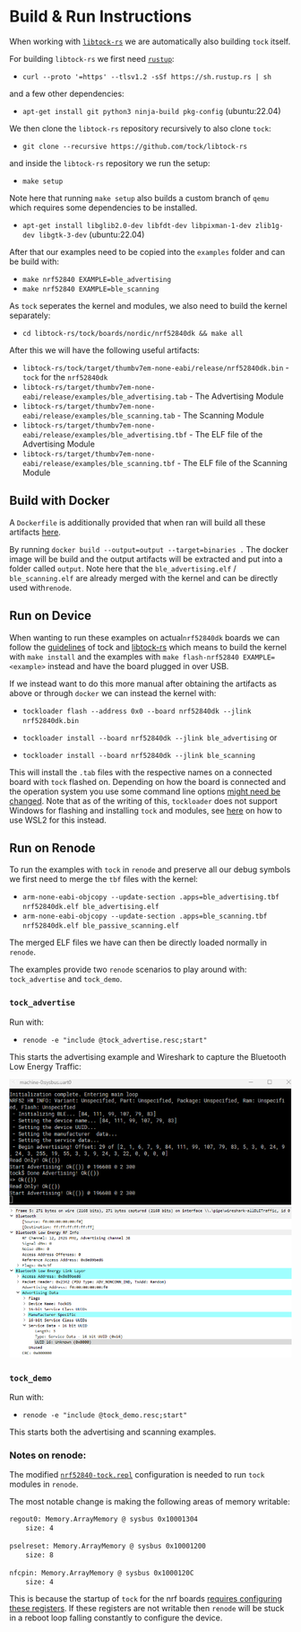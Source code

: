 # Build & Run Instructions

When working with [`libtock-rs`](https://github.com/tock/libtock-rs) we are automatically also building `tock` itself.

For building `libtock-rs` we first need [`rustup`](https://rustup.rs/):

- `curl --proto '=https' --tlsv1.2 -sSf https://sh.rustup.rs | sh`

and a few other dependencies:

- `apt-get install git python3 ninja-build pkg-config` (ubuntu:22.04)

We then clone the `libtock-rs` repository recursively to also clone `tock`:

- `git clone --recursive https://github.com/tock/libtock-rs`
    
and inside the `libtock-rs` repository we run the setup:

- `make setup`

Note here that running `make setup` also builds a custom branch of `qemu` which requires some dependencies to be installed.

- `apt-get install libglib2.0-dev libfdt-dev libpixman-1-dev zlib1g-dev libgtk-3-dev` (ubuntu:22.04)

After that our examples need to be copied into the `examples` folder and can be build with:

- `make nrf52840 EXAMPLE=ble_advertising`
- `make nrf52840 EXAMPLE=ble_scanning`
    
As `tock` seperates the kernel and modules, we also need to build the kernel separately:

- `cd libtock-rs/tock/boards/nordic/nrf52840dk && make all`
    

After this we will have the following useful artifacts:

- `libtock-rs/tock/target/thumbv7em-none-eabi/release/nrf52840dk.bin` - `tock` for the `nrf52840dk`
- `libtock-rs/target/thumbv7em-none-eabi/release/examples/ble_advertising.tab` - The Advertising Module
- `libtock-rs/target/thumbv7em-none-eabi/release/examples/ble_scanning.tab` - The Scanning Module
- `libtock-rs/target/thumbv7em-none-eabi/release/examples/ble_advertising.tbf` - The ELF file of the Advertising Module
- `libtock-rs/target/thumbv7em-none-eabi/release/examples/ble_scanning.tbf` - The ELF file of the Scanning Module


## Build with Docker

A `Dockerfile` is additionally provided that when ran will build all these artifacts [here](https://github.com/Pusty/AreWeIoTYet/tree/main/tock/output).

By running `docker build --output=output --target=binaries .` The docker image will be build and the output artifacts will be extracted and put into a folder called `output`.
Note here that the `ble_advertising.elf` / `ble_scanning.elf` are already merged with the kernel and can be directly used with`renode`.

## Run on Device

When wanting to run these examples on actual`nrf52840dk` boards we can follow the [guidelines](https://github.com/tock/tock/blob/master/doc/Getting_Started.md) of tock and [libtock-rs](https://github.com/tock/libtock-rs) which means to build the kernel with `make install` and the examples with `make flash-nrf52840 EXAMPLE=<example>` instead and have the board plugged in over USB.

If we instead want to do this more manual after obtaining the artifacts as above or through `docker` we can instead the kernel with:

- `tockloader flash --address 0x0 --board nrf52840dk --jlink nrf52840dk.bin`

- `tockloader install --board nrf52840dk --jlink ble_advertising`
or 

- `tockloader install --board nrf52840dk --jlink ble_scanning`

This will install the `.tab` files with the respective names on a connected board with `tock` flashed on.
Depending on how the board is connected and the operation system you use some command line options [might need be changed](https://github.com/tock/tockloader).
Note that as of the writing of this, `tockloader` does not support Windows for flashing and installing `tock` and modules, see [here](../setup/hardware.html#working-in-wsl2) on how to use WSL2 for this instead.

## Run on Renode

To run the examples with `tock` in `renode` and preserve all our debug symbols we first need to merge the `tbf` files with the kernel:

- `arm-none-eabi-objcopy --update-section .apps=ble_advertising.tbf nrf52840dk.elf ble_advertising.elf`
- `arm-none-eabi-objcopy --update-section .apps=ble_scanning.tbf nrf52840dk.elf ble_passive_scanning.elf`

The merged ELF files we have can then be directly loaded normally in `renode`.

The examples provide two `renode` scenarios to play around with: `tock_advertise` and `tock_demo`.

### `tock_advertise`

Run with:

- `renode -e "include @tock_advertise.resc;start"`

This starts the advertising example and Wireshark to capture the Bluetooth Low Energy Traffic:

![](advertise.png)
![](packet.png)

### `tock_demo`

Run with:

- `renode -e "include @tock_demo.resc;start"`

This starts both the advertising and scanning examples.


### Notes on renode:

The modified [`nrf52840-tock.repl`](https://github.com/Pusty/AreWeIoTYet/blob/main/tock/nrf52840-tock.repl) configuration is needed to run `tock` modules in `renode`.

The most notable change is making the following areas of memory writable:

```
regout0: Memory.ArrayMemory @ sysbus 0x10001304
    size: 4
    
pselreset: Memory.ArrayMemory @ sysbus 0x10001200
    size: 8
    
nfcpin: Memory.ArrayMemory @ sysbus 0x1000120C
    size: 4
```

This is because the startup of `tock` for the nrf boards [requires configuring these registers](https://github.com/tock/tock/blob/master/boards/nordic/nrf52_components/src/startup.rs#L41).
If these registers are not writable then `renode` will be stuck in a reboot loop falling constantly to configure the device.

